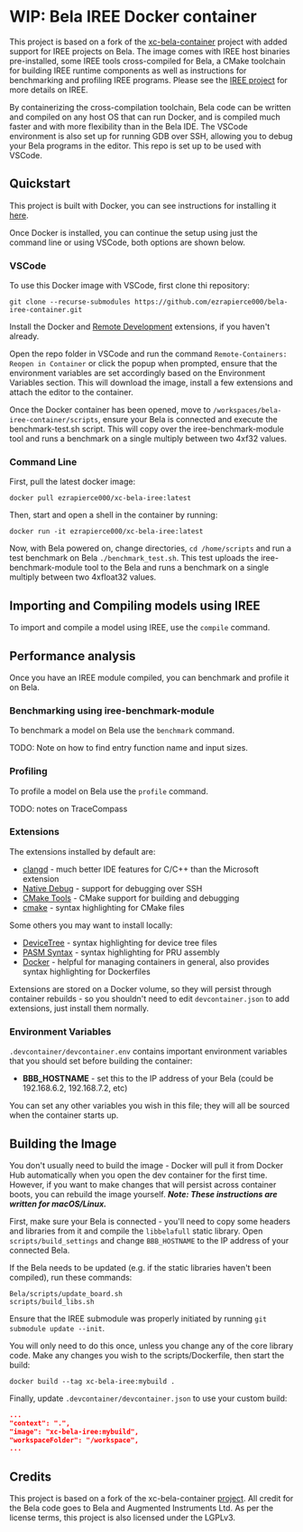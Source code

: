 # WIP: Bela IREE Docker container

This project is based on a fork of the [xc-bela-container](https://github.com/rodrigodzf/xc-bela-container) project with added support for IREE projects on Bela. The image comes with IREE host binaries pre-installed, some IREE tools cross-compiled for Bela, a CMake toolchain for building IREE runtime components as well as instructions for benchmarking and profiling IREE programs. Please see the [IREE project](https://iree-org.github.io/iree/) for more details on IREE.

By containerizing the cross-compilation toolchain, Bela code can be written and compiled on any host OS that can run Docker, and is compiled much faster and with more flexibility than in the Bela IDE. The VSCode environment is also set up for running GDB over SSH, allowing you to debug your Bela programs in the editor. This repo is set up to be used with VSCode.


## Quickstart

This project is built with Docker, you can see instructions for installing it [here](https://docs.docker.com/get-docker/).

Once Docker is installed, you can continue the setup using just the command line or using VSCode, both options are shown below.

### VSCode

To use this Docker image with VSCode, first clone thi repository:

```shell
git clone --recurse-submodules https://github.com/ezrapierce000/bela-iree-container.git
```

Install the Docker and [Remote Development](https://marketplace.visualstudio.com/items?itemName=ms-vscode-remote.vscode-remote-extensionpack) extensions, if you haven't already. 

Open the repo folder in VSCode and run the command `Remote-Containers: Reopen in Container`  or click the popup when prompted, ensure that the environment variables are set accordingly based on the Environment Variables section. This will download the image, install a few extensions and attach the editor to the container.

Once the Docker container has been opened, move to `/workspaces/bela-iree-container/scripts`, ensure your Bela is connected and execute the benchmark-test.sh script. This will copy over the iree-benchmark-module tool and runs a benchmark on a single multiply between two 4xf32 values.

### Command Line

First, pull the latest docker image:

```shell
docker pull ezrapierce000/xc-bela-iree:latest
```

Then, start and open a shell in the container by running:

```shell
docker run -it ezrapierce000/xc-bela-iree:latest
```

Now, with Bela powered on, change directories, `cd /home/scripts` and run a test benchmark on Bela `./benchmark_test.sh`. This test uploads the iree-benchmark-module tool to the Bela and runs a benchmark on a single multiply between two 4xfloat32 values.

## Importing and Compiling models using IREE

To import and compile a model using IREE, use the `compile` command.

## Performance analysis

Once you have an IREE module compiled, you can benchmark and profile it on Bela. 

### Benchmarking using iree-benchmark-module

To benchmark a model on Bela use the `benchmark` command.

TODO: Note on how to find entry function name and input sizes.


### Profiling 

To profile a model on Bela use the `profile` command.

TODO: notes on TraceCompass

### Extensions

The extensions installed by default are:

- [clangd](https://marketplace.visualstudio.com/items?itemName=llvm-vs-code-extensions.vscode-clangd) - much better IDE features for C/C++ than the Microsoft extension
- [Native Debug](https://marketplace.visualstudio.com/items?itemName=webfreak.debug) - support for debugging over SSH
- [CMake Tools](https://marketplace.visualstudio.com/items?itemName=ms-vscode.cmake-tools) - CMake support for building and debugging
- [cmake](https://marketplace.visualstudio.com/items?itemName=twxs.cmake) - syntax highlighting for CMake files

Some others you may want to install locally:

- [DeviceTree](https://marketplace.visualstudio.com/items?itemName=plorefice.devicetree) - syntax highlighting for device tree files
- [PASM Syntax](https://github.com/ebai101/pasm-syntax) - syntax highlighting for PRU assembly
- [Docker](https://marketplace.visualstudio.com/items?itemName=ms-azuretools.vscode-docker) - helpful for managing containers in general, also provides syntax highlighting for Dockerfiles

Extensions are stored on a Docker volume, so they will persist through container rebuilds - so you shouldn't need to edit `devcontainer.json` to add extensions, just install them normally. 

### Environment Variables

`.devcontainer/devcontainer.env` contains important environment variables that you should set before building the container:

- **BBB_HOSTNAME** - set this to the IP address of your Bela (could be 192.168.6.2, 192.168.7.2, etc)

You can set any other variables you wish in this file; they will all be sourced when the container starts up.

## Building the Image

You don't usually need to build the image - Docker will pull it from Docker Hub automatically when you open the dev container for the first time. However, if you want to make changes that will persist across container boots, you can rebuild the image yourself. ***Note: These instructions are written for macOS/Linux.***

First, make sure your Bela is connected - you'll need to copy some headers and libraries from it and compile the `libbelafull` static library. Open `scripts/build_settings` and change `BBB_HOSTNAME` to the IP address of your connected Bela.

If the Bela needs to be updated (e.g. if the static libraries haven't been compiled), run these commands:

```shell
Bela/scripts/update_board.sh
scripts/build_libs.sh
```

Ensure that the IREE submodule was properly initiated by running  `git submodule update --init`.

You will only need to do this once, unless you change any of the core library code. Make any changes you wish to the scripts/Dockerfile, then start the build:

```shell
docker build --tag xc-bela-iree:mybuild .
```

Finally, update `.devcontainer/devcontainer.json` to use your custom build:

```json
...
"context": ".",
"image": "xc-bela-iree:mybuild",
"workspaceFolder": "/workspace",
...
```


## Credits

This project is based on a fork of the xc-bela-container [project](https://github.com/rodrigodzf/xc-bela-container).
All credit for the Bela code goes to Bela and Augmented Instruments Ltd. As per the license terms, this project is also licensed under the LGPLv3.

 
